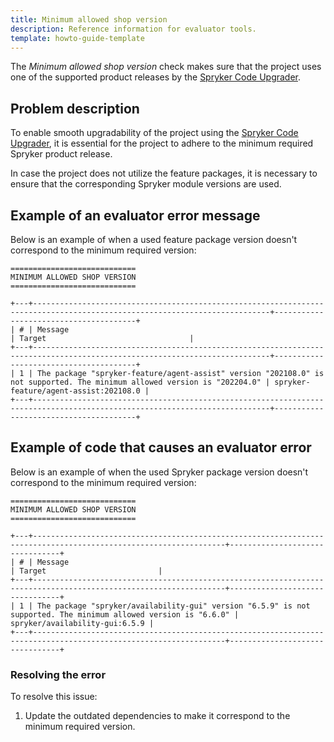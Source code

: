 ```yaml
---
title: Minimum allowed shop version
description: Reference information for evaluator tools.
template: howto-guide-template
---
```


The *Minimum allowed shop version* check makes sure that the project uses one of the supported product releases by the [Spryker Code Upgrader](/docs/scu/dev/onboard-to-spryker-code-upgrader/prepare-a-project-for-spryker-code-upgrader.html).

## Problem description

To enable smooth upgradability of the project using the [Spryker Code Upgrader](/docs/scu/dev/onboard-to-spryker-code-upgrader/prepare-a-project-for-spryker-code-upgrader.html), it is essential for the project to adhere to the minimum required Spryker product release.

In case the project does not utilize the feature packages, it is necessary to ensure that the corresponding Spryker module versions are used.

## Example of an evaluator error message

Below is an example of when a used feature package version doesn't correspond to the minimum required version:

```shell
============================
MINIMUM ALLOWED SHOP VERSION
============================

+---+---------------------------------------------------------------------------------------------------------------------------+---------------------------------------+
| # | Message                                                                                                                   | Target                                |
+---+---------------------------------------------------------------------------------------------------------------------------+---------------------------------------+
| 1 | The package "spryker-feature/agent-assist" version "202108.0" is not supported. The minimum allowed version is "202204.0" | spryker-feature/agent-assist:202108.0 |
+---+---------------------------------------------------------------------------------------------------------------------------+---------------------------------------+
```

## Example of code that causes an evaluator error

Below is an example of when the used Spryker package version doesn't correspond to the minimum required version:

```shell
============================
MINIMUM ALLOWED SHOP VERSION
============================

+---+-----------------------------------------------------------------------------------------------------------------+--------------------------------+
| # | Message                                                                                                         | Target                         |
+---+-----------------------------------------------------------------------------------------------------------------+--------------------------------+
| 1 | The package "spryker/availability-gui" version "6.5.9" is not supported. The minimum allowed version is "6.6.0" | spryker/availability-gui:6.5.9 |
+---+-----------------------------------------------------------------------------------------------------------------+--------------------------------+
```

### Resolving the error

To resolve this issue:

1. Update the outdated dependencies to make it correspond to the minimum required version.
